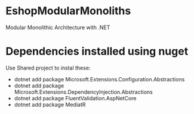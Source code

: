 # EshopModularMonoliths
Modular Monolithic Architecture with .NET

# Dependencies installed using nuget

Use Shared project to instal these:

- dotnet add package Microsoft.Extensions.Configuration.Abstractions
- dotnet add package Microsoft.Extensions.DependencyInjection.Abstractions
- dotnet add package FluentValidation.AspNetCore
- dotnet add package MediatR